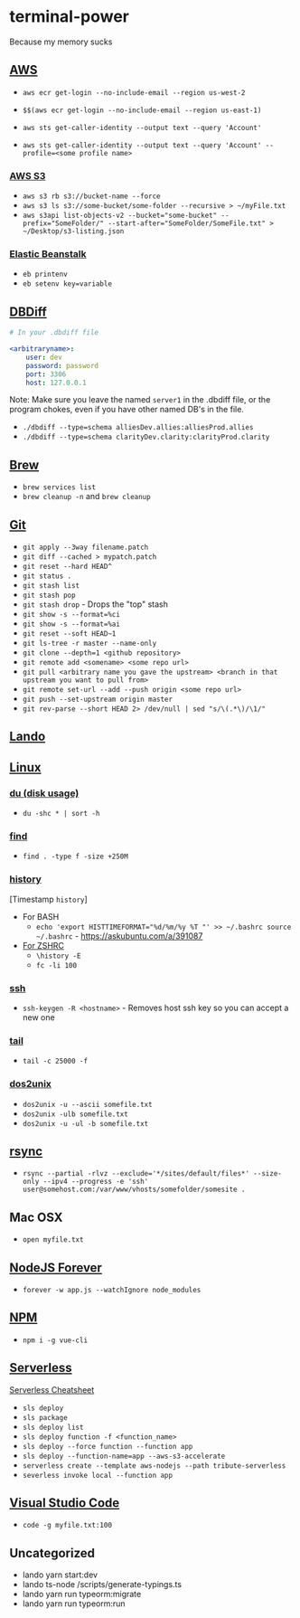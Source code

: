 # terminal-power
Because my memory sucks

## [AWS](https://aws.amazon.com/)

- `aws ecr get-login --no-include-email --region us-west-2`
- `$$(aws ecr get-login --no-include-email --region us-east-1)`

- `aws sts get-caller-identity --output text --query 'Account'`
- `aws sts get-caller-identity --output text --query 'Account' --profile=<some profile name>`

### [AWS S3](https://docs.aws.amazon.com/cli/latest/reference/s3/index.html)

- `aws s3 rb s3://bucket-name --force`
- `aws s3 ls s3://some-bucket/some-folder --recursive > ~/myFile.txt`
- `aws s3api list-objects-v2 --bucket="some-bucket" --prefix="SomeFolder/" --start-after="SomeFolder/SomeFile.txt" > ~/Desktop/s3-listing.json`

### [Elastic Beanstalk](https://aws.amazon.com/documentation/elastic-beanstalk/)

- `eb printenv`
- `eb setenv key=variable`

## [DBDiff](https://github.com/DBDiff/DBDiff)

```yaml
# In your .dbdiff file

<arbitraryname>:
    user: dev
    password: password
    port: 3306
    host: 127.0.0.1
```

Note: Make sure you leave the named `server1` in the .dbdiff file, or the program chokes, even if you have other named DB's in the file.

- `./dbdiff --type=schema alliesDev.allies:alliesProd.allies`
- `./dbdiff --type=schema clarityDev.clarity:clarityProd.clarity`

## [Brew](https://brew.sh/)

- `brew services list`
- `brew cleanup -n` and `brew cleanup`

## [Git](https://git-scm.com)

- `git apply --3way filename.patch`
- `git diff --cached > mypatch.patch`
- `git reset --hard HEAD^`
- `git status .`
- `git stash list`
- `git stash pop`
- `git stash drop` - Drops the "top" stash
- `git show -s --format=%ci`
- `git show -s --format=%ai`
- `git reset --soft HEAD~1`
- `git ls-tree -r master --name-only`
- `git clone --depth=1 <github repository>`
- `git remote add <somename> <some repo url>`
- `git pull <arbitrary name you gave the upstream> <branch in that upstream you want to pull from>`
- `git remote set-url --add --push origin <some repo url>`
- `git push --set-upstream origin master`
- `git rev-parse --short HEAD 2> /dev/null | sed "s/\(.*\)/\1/"`

## [Lando](https://github.com/lando/lando)

## [Linux]()

### [du (disk usage)](https://linux.die.net/man/1/du)

- `du -shc * | sort -h`

### [find](https://linux.die.net/man/1/find)

- `find . -type f -size +250M`

### [history]()

[Timestamp `history`]
- For BASH
    - `echo 'export HISTTIMEFORMAT="%d/%m/%y %T "' >> ~/.bashrc
        source ~/.bashrc` - https://askubuntu.com/a/391087
- [For ZSHRC](https://unix.stackexchange.com/a/103407/959)
    - `\history -E`
    - `fc -li 100`

### [ssh]()

- `ssh-keygen -R <hostname>` - Removes host ssh key so you can accept a new one

### [tail](https://linux.die.net/man/1/tail)

- `tail -c 25000 -f`

### [dos2unix](https://linux.die.net/man/1/dos2unix)
- `dos2unix -u --ascii somefile.txt`
- `dos2unix -ulb somefile.txt`
- `dos2unix -u -ul -b somefile.txt`

## [rsync](https://linux.die/net/man/1/rsync)
- `rsync --partial -rlvz --exclude='*/sites/default/files*' --size-only --ipv4 --progress -e 'ssh' user@somehost.com:/var/www/vhosts/somefolder/somesite .`

## Mac OSX

- `open myfile.txt`

## [NodeJS Forever](https://github.com/foreverjs/forever)
- `forever -w app.js --watchIgnore node_modules`

## [NPM]()
- `npm i -g vue-cli`

## [Serverless](https://serverless.com)

[Serverless Cheatsheet](https://serverless.com/framework/docs/providers/aws/guide/workflow/)

- `sls deploy`
- `sls package`
- `sls deploy list`
- `sls deploy function -f <function_name>`
- `sls deploy --force function --function app`
- `sls deploy --function-name=app --aws-s3-accelerate`
- `serverless create --template aws-nodejs --path tribute-serverless`
- `severless invoke local --function app`

## [Visual Studio Code]()

- `code -g myfile.txt:100`


## Uncategorized
- lando yarn start:dev
- lando ts-node /scripts/generate-typings.ts
- lando yarn run typeorm:migrate <migration name>
- lando yarn run typeorm:run